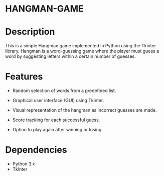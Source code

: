 # HANGMAN-GAME
# Description


This is a simple Hangman game implemented in Python using the Tkinter library. Hangman is a word-guessing game where the player must guess a word by suggesting letters within a certain number of guesses.

# Features
- Random selection of words from a predefined list.

- Graphical user interface (GUI) using Tkinter.

- Visual representation of the hangman as incorrect guesses are made.

- Score tracking for each successful guess.

- Option to play again after winning or losing.

# Dependencies
- Python 3.x
- Tkinter
